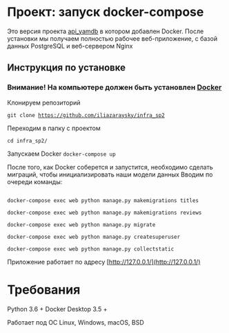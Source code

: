 # Проект: запуск docker-compose
Это версия проекта [api_yamdb](https://github.com/iliazaraysky/api_yamdb) в котором добавлен Docker. После установки мы получаем полностью рабочее веб-приложение, с базой данных PostgreSQL и веб-сервером Nginx


## Инструкция по установке
### Внимание! На компьютере должен быть установлен [Docker](https://www.docker.com/products/docker-desktop)

Клонируем репозиторий

<code>git clone https://github.com/iliazaraysky/infra_sp2</code>

Переходим в папку с проектом

<code>cd infra_sp2/</code>

Запускаем Docker
<code>docker-compose up</code>

После того, как Docker соберется и запустится, необходимо сделать миграций, чтобы инициализировать наши модели данных
Вводим по очереди команды:

```docker-compose exec web python manage.py makemigrations users

docker-compose exec web python manage.py makemigrations titles

docker-compose exec web python manage.py makemigrations reviews

docker-compose exec web python manage.py migrate

docker-compose exec web python manage.py createsuperuser

docker-compose exec web python manage.py collectstatic
```


Приложение работает по адресу [http://127.0.0.1/](http://127.0.0.1/)
# Требования
Python 3.6 +
Docker Desktop 3.5 +

Работает под ОС Linux, Windows, macOS, BSD
